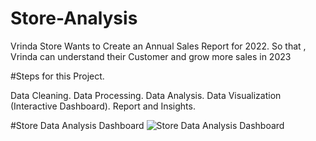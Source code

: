 # Store-Analysis

Vrinda Store Wants to Create an Annual Sales Report for 2022. So that , Vrinda can understand their Customer and grow more sales in 2023


#Steps for this Project.

 Data Cleaning.
 Data Processing.
 Data Analysis.
 Data Visualization (Interactive Dashboard).
 Report and Insights.






#Store Data Analysis Dashboard
![Store Data Analysis Dashboard](https://github.com/Sattu13/Store-Analysis/assets/91837451/217dbe35-8f74-4d58-b45d-44278906b122)



